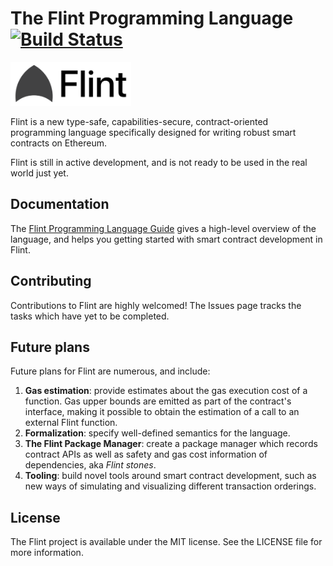 # The Flint Programming Language [![Build Status](https://travis-ci.com/franklinsch/flint.svg?token=QwcCuJTEqyvvqgtqAD5V&branch=master)](https://travis-ci.com/franklinsch/flint)

<img src="docs/flint_small.png" height="70">

Flint is a new type-safe, capabilities-secure, contract-oriented programming language specifically designed for writing robust smart contracts on Ethereum.

Flint is still in active development, and is not ready to be used in the real world just yet.

## Documentation

The [Flint Programming Language Guide](https://franklinsch.gitbooks.io/flint/) gives a high-level overview of the language, and helps you getting started with smart contract development in Flint.

## Contributing

Contributions to Flint are highly welcomed!
The Issues page tracks the tasks which have yet to be completed.

## Future plans

Future plans for Flint are numerous, and include:

1. **Gas estimation**: provide estimates about the gas execution cost of a function. Gas upper bounds are emitted as part of the contract's interface, making it possible to obtain the estimation of a call to an external Flint function.
2. **Formalization**: specify well-defined semantics for the language.
3. **The Flint Package Manager**: create a package manager which records contract APIs as well as safety and gas cost information of dependencies, aka _Flint stones_.
4. **Tooling**: build novel tools around smart contract development, such as new ways of simulating and visualizing different transaction orderings.

## License

The Flint project is available under the MIT license. See the LICENSE file for more information.
